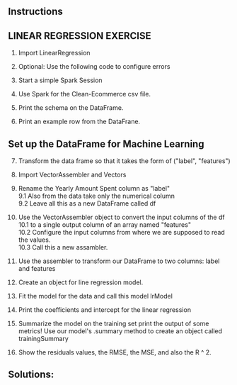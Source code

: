 
## Instructions  

## LINEAR REGRESSION EXERCISE

1. Import LinearRegression

2. Optional: Use the following code to configure errors

3. Start a simple Spark Session

4. Use Spark for the Clean-Ecommerce csv file.

5. Print the schema on the DataFrame.

6. Print an example row from the DataFrane.

 ## Set up the DataFrame for Machine Learning

7. Transform the data frame so that it takes the form of ("label", "features")

8. Import VectorAssembler and Vectors

9. Rename the Yearly Amount Spent column as "label"  
9.1 Also from the data take only the numerical column  
9.2 Leave all this as a new DataFrame called df  

10. Use the VectorAssembler object to convert the input columns of the df  
10.1 to a single output column of an array named "features"  
10.2 Configure the input columns from where we are supposed to read the values.  
10.3 Call this a new assambler.  

11. Use the assembler to transform our DataFrame to two columns: label and features

12. Create an object for line regression model.

13. Fit the model for the data and call this model lrModel


14. Print the coefficients and intercept for the linear regression

15. Summarize the model on the training set print the output of some metrics!
Use our model's .summary method to create an object called trainingSummary

16. Show the residuals values, the RMSE, the MSE, and also the R ^ 2.


## Solutions: 
